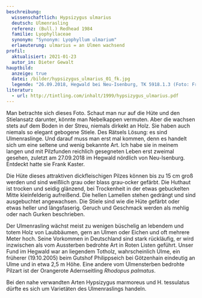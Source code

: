 ```yaml
---
beschreibung:
  wissenschaftlich: Hypsizygus ulmarius
  deutsch: Ulmenrasling
  referenz: (Bull.) Redhead 1984
  familie: Lyophyllaceae
  synonym: "Synonym: Lyophyllum ulmarium"
  erlaeuterung: ulmarius = an Ulmen wachsend
profil:
  aktualisiert: 2021-01-23
  autor_in: Dieter Gewalt
hauptbild:
  anzeige: true
  datei: /bilder/hypsizygus_ulmarius_01_fk.jpg
  legende: "26.09.2018, Hegwald bei Neu-Isenburg, TK 5918.1.3 (Foto: Frank Kaster)"
literatur:
  - url: http://tintling.com/inhalt/1999/hypsizygus_ulmarius.pdf
---
```

Man betrachte sich dieses Foto. Schaut man nur auf die Hüte und den Stielansatz darunter, könnte man Nebelkappen vermuten. Aber die wachsen stets auf dem Boden in der Streu, niemals dirkekt an Holz. Sie haben auch niemals so elegant gebogene Stiele. Des Rätsels Lösung: es sind Ulmenraslinge. Und darauf muss man erst mal kommen, denn es handelt sich um eine seltene und wenig bekannte Art. Ich habe sie in meinem langen und mit Pilzfunden reichlich gesegneten Leben erst zweimal gesehen, zuletzt am 27.09.2018 im Hegwald nördlich von Neu-Isenburg. Entdeckt hatte sie Frank Kaster.

Die Hüte dieses attraktiven dickfleischigen Pilzes können bis zu 15 cm groß werden und sind weißlich grau oder blass grau-ocker gefärbt. Die Huthaut ist trocken und seidig glänzend, bei Trockenheit in der etwas gebuckelten Mitte kleinfelderig aufreißend. Die hellen Lamellen stehen gedrängt und sind ausgebuchtet angewachsen. Die Stiele sind wie die Hüte gefärbt oder etwas heller und längsfaserig. Geruch und Geschmack werden als mehlig oder nach Gurken beschrieben.

Der Ulmenrasling wächst meist zu wenigen büschelig an lebendem und totem Holz von Laubbäumen, gern an Ulmen oder Eichen und oft mehrere Meter hoch. Seine Vorkommen in Deutschland sind stark rückläufig, er wird inzwischen als vom Aussterben bedrohte Art in Roten Listen geführt. Unser Fund im Hegwald war an liegendem Totholz, wahrscheinlich Ulme, ein früherer (19.10.2005) beim Gutshof Philippseich bei Götzenhain eindeutig an Ulme und in etwa 2,5 m Höhe. Eine andere vom Ulmensterben bedrohte Pilzart ist der Orangerote Adernseitling *Rhodopus palmatus*.

Bei den nahe verwandten Arten Hypsizygus marmoreus und H. tessulatus dürfte es sich um Varietäten des Ulmenraslings handeln.